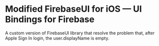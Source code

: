 # Modified FirebaseUI for iOS — UI Bindings for Firebase
A custom version of FirebaseUI library that resolve the problem that, after Apple Sign In login, the user.displayName is empty.